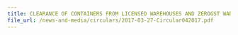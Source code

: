 ```yaml
---
title: CLEARANCE OF CONTAINERS FROM LICENSED WAREHOUSES AND ZEROGST WAREHOUSES FOR EXPORT VIA SEA
file_url: /news-and-media/circulars/2017-03-27-Circular042017.pdf
---
```

